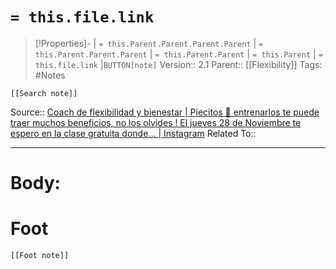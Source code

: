 # `= this.file.link`
>[!Properties]- | `= this.Parent.Parent.Parent.Parent` |  `= this.Parent.Parent.Parent` | `= this.Parent.Parent` | `= this.Parent` | `= this.file.link` |`BUTTON[note]` 
>Version:: 2.1
>Parent:: [[Flexibility]]
>Tags: #Notes
```meta-bind-embed
[[Search note]]
```
Source:: [Coach de flexibilidad y bienestar \| Piecitos 👣 entrenarlos te puede traer muchos beneficios, no los olvides ! El jueves 28 de Noviembre te espero en la clase gratuita donde... \| Instagram](https://www.instagram.com/reel/DC1kZ1iCNVn/)
Related To::
***
# Body:









# Foot
```meta-bind-embed
[[Foot note]]
``` 